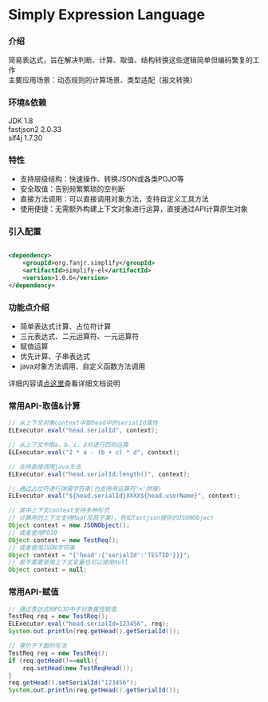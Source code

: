# Simply Expression Language

### 介绍

简易表达式，旨在解决判断、计算、取值、结构转换这些逻辑简单但编码繁复的工作<br>
主要应用场景：动态规则的计算场景、类型适配（报文转换）

### 环境&依赖

JDK 1.8 </br>
fastjson2 2.0.33</br>
slf4j 1.7.30

### 特性

- 支持层级结构：快速操作、转换JSON或各类POJO等</br>
- 安全取值：告别频繁繁琐的空判断</br>
- 直接方法调用：可以直接调用对象方法，支持自定义工具方法</br>
- 使用便捷：无需额外构建上下文对象进行运算，直接通过API计算原生对象</br>

### 引入配置

```xml

<dependency>
    <groupId>org.fanjr.simplify</groupId>
    <artifactId>simplify-el</artifactId>
    <version>1.0.6</version>
</dependency>
```

### 功能点介绍
- 简单表达式计算、占位符计算
- 三元表达式、二元运算符、一元运算符
- 赋值运算
- 优先计算、子串表达式
- java对象方法调用、自定义函数方法调用

详细内容请[点这里](docs/document.md)查看详细文档说明

### 常用API-取值&计算

``` java
// 从上下文对象context中取head中的serialId属性
ELExecutor.eval("head.serialId", context);

// 从上下文中取a、b、c、d并进行四则运算
ELExecutor.eval("2 * a - (b + c) * d", context);

// 支持直接调用java方法
ELExecutor.eval("head.serialId.length()", context);

// 通过占位符进行拼接字符串(也支持用运算符'+'拼接)
ELExecutor.eval("${head.serialId}XXXX${head.userName}", context);

// 其中上下文context支持多种形式
// 计算用的上下文支持Map(及其子类)，例如fastjson提供的JSONObject
Object context = new JSONObject();
// 或者使用POJO
Object context = new TestReq();
// 或者使用JSON字符串
Object context = "{'head':{'serialId':'TESTID'}}}";
// 若不需要使用上下文变量也可以使用null
Object context = null;
```

### 常用API-赋值

``` java
// 通过表达式给POJO中子对象属性赋值
TestReq req = new TestReq();
ELExecutor.eval("head.serialId=123456", req);
System.out.println(req.getHead().getSerialId());

// 等价于下面的写法
TestReq req = new TestReq();
if (req.getHead()==null){
    req.setHead(new TestReqHead());
}
req.getHead().setSerialId("123456");
System.out.println(req.getHead().getSerialId());
```